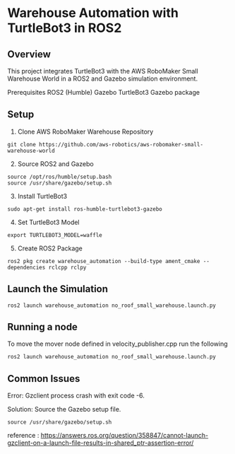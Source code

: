# Warehouse Automation with TurtleBot3 in ROS2

## Overview
This project integrates TurtleBot3 with the AWS RoboMaker Small Warehouse World in a ROS2 and Gazebo simulation environment.

Prerequisites
ROS2 (Humble)
Gazebo
TurtleBot3 Gazebo package

## Setup
1. Clone AWS RoboMaker Warehouse Repository
```
git clone https://github.com/aws-robotics/aws-robomaker-small-warehouse-world
```
2. Source ROS2 and Gazebo
```
source /opt/ros/humble/setup.bash
source /usr/share/gazebo/setup.sh
```

3. Install TurtleBot3
```
sudo apt-get install ros-humble-turtlebot3-gazebo
```
4. Set TurtleBot3 Model
```
export TURTLEBOT3_MODEL=waffle
```
5. Create ROS2 Package
```
ros2 pkg create warehouse_automation --build-type ament_cmake --dependencies rclcpp rclpy
```

## Launch the Simulation

```
ros2 launch warehouse_automation no_roof_small_warehouse.launch.py

```

## Running a node 

To move the mover node defined in velocity_publisher.cpp
run the following 
```
ros2 launch warehouse_automation no_roof_small_warehouse.launch.py

```


## Common Issues 
Error: Gzclient process crash with exit code -6.

Solution: Source the Gazebo setup file.

```
source /usr/share/gazebo/setup.sh

```

reference : https://answers.ros.org/question/358847/cannot-launch-gzclient-on-a-launch-file-results-in-shared_ptr-assertion-error/